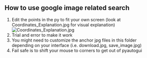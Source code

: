 ## How to use google image related search

1. Edit the points in the py to fit your own screen (look at Coordinates_Explanation.jpg for visual explanation)
![Coordinates_Explanation.jpg](/Coordinates_Explanation.jpg)
2. Trial and error to make it work
3. You might need to customize the anchor jpg files in this folder depending on your interface (i.e. download.jpg, save_image.jpg)
4. Fail safe is to shift your mouse to corners to get out of pyautogui
